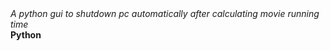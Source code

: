 <i>
A python gui to shutdown pc automatically after calculating movie running time
</i>
<br>
<b>Python
